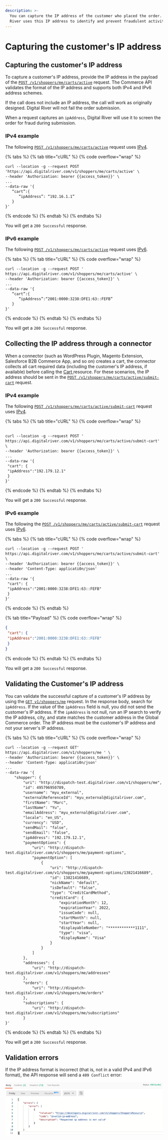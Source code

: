 ```yaml
---
description: >-
  You can capture the IP address of the customer who placed the order.  Digital
  River uses this IP address to identify and prevent fraudulent activities.
---
```


# Capturing the customer's IP address

## Capturing the customer's IP address

To capture a customer's IP address, provide the IP address in the payload of the [`POST /v1/shoppers/me/carts/active`](https://www.digitalriver.com/docs/commerce-shopper-api/#tag/Carts/paths/\~1v1\~1shoppers\~1me\~1carts\~1active/post) request. The Commerce API validates the format of the IP address and supports both IPv4 and IPv6 address schemes.

If the call does not include an IP address, the call will work as originally designed. Digital River will not fail the order submission.

When a request captures an `ipAddress`, Digital River will use it to screen the order for fraud during submission.

### IPv4 example

The following [`POST /v1/shoppers/me/carts/active`](https://www.digitalriver.com/docs/commerce-shopper-api/#tag/Carts/paths/\~1v1\~1shoppers\~1me\~1carts\~1active/post) request uses [IPv4](https://en.wikipedia.org/wiki/Internet\_Protocol\_version\_4).

{% tabs %}
{% tab title="cURL" %}
{% code overflow="wrap" %}
```http
curl --location -g --request POST 'https://api.digitalriver.com/v1/shoppers/me/carts/active' \
--header 'Authorization: bearer {{access_token}}' \
...
--data-raw '{
   “cart”:{
      “ipAddress”: “192.16.1.1”
   }
}'
```
{% endcode %}
{% endtab %}
{% endtabs %}

You will get a `200 Successful` response.

### IPv6 example

The following [`POST /v1/shoppers/me/carts/active`](https://www.digitalriver.com/docs/commerce-shopper-api/#tag/Carts/paths/\~1v1\~1shoppers\~1me\~1carts\~1active/post) request uses [IPv6](https://en.wikipedia.org/wiki/IPv6).

{% tabs %}
{% tab title="cURL" %}
{% code overflow="wrap" %}
```http
curl --location -g --request POST ' https://api.digitalriver.com/v1/shoppers/me/carts/active' \
--header 'Authorization: bearer {{access_token}}' \
...
--data-raw '{
   “cart”:{
      “ipAddress”:“2001:0000:3238:DFE1:63::FEFB”
   }
}'
```
{% endcode %}
{% endtab %}
{% endtabs %}

You will get a `200 Successful` response.

## Collecting the IP address through a connector

When a connector (such as WordPress Plugin, Magento Extension, Salesforce B2B Commerce App, and so on) creates a cart, the connector collects all cart required data (including the customer's IP address, if available) before calling the [Cart ](https://www.digitalriver.com/docs/commerce-api-reference/#tag/Apply-Shopper)resource. For these scenarios, the IP address should be sent in the [`POST /v1/shoppers/me/carts/active/submit-cart`](https://www.digitalriver.com/docs/commerce-shopper-api/#tag/Submit-Cart/paths/\~1v1\~1shoppers\~1me\~1carts\~1active\~1submit-cart/post) request.

### IPv4 example

The following [`POST /v1/shoppers/me/carts/active/submit-cart`](https://www.digitalriver.com/docs/commerce-shopper-api/#tag/Submit-Cart/paths/\~1v1\~1shoppers\~1me\~1carts\~1active\~1submit-cart/post) request uses [IPv4](https://en.wikipedia.org/wiki/Internet\_Protocol\_version\_4).

{% tabs %}
{% tab title="cURL" %}
{% code overflow="wrap" %}
```http

curl --location -g --request POST ' https://api.digitalriver.com/v1/shoppers/me/carts/active/submit-cart' \
--header 'Authorization: bearer {{access_token}}' \
...
--data-raw '{
 "cart": {
 "ipAddress":"192.179.12.1"
 }
}'
```
{% endcode %}
{% endtab %}
{% endtabs %}

You will get a `200 Successful` response.

### IPv6 example

The following the [`POST /v1/shoppers/me/carts/active/submit-cart`](https://www.digitalriver.com/docs/commerce-shopper-api/#tag/Submit-Cart/paths/\~1v1\~1shoppers\~1me\~1carts\~1active\~1submit-cart/post) request uses [IPv6](https://en.wikipedia.org/wiki/IPv6).

{% tabs %}
{% tab title="cURL" %}
{% code overflow="wrap" %}
```http
curl --location -g --request POST ' https://api.digitalriver.com/v1/shoppers/me/carts/active/submit-cart' \
--header 'Authorization: bearer {{access_token}}' \
--header 'Content-Type: applicati0n/json'
...
--data-raw '{
 "cart": {
 "ipAddress":"2001:0000:3238:DFE1:63::FEFB"
 }
}'
```
{% endcode %}
{% endtab %}

{% tab title="Payload" %}
{% code overflow="wrap" %}
```json
{
 "cart": {
 "ipAddress":"2001:0000:3238:DFE1:63::FEFB"
 }
}
```
{% endcode %}
{% endtab %}
{% endtabs %}

You will get a `200 Successful` response.

## Validating the Customer's IP address

You can validate the successful capture of a customer's IP address by using the [`GET v1/shoppers/me`](https://www.digitalriver.com/docs/commerce-shopper-api/#tag/Shoppers/paths/\~1v1\~1shoppers\~1me/get) request. In the response body, search for `ipAddress`. If the value of the `ipAddress` field is null, you did not send the customer's IP address. If the `ipAddress` is not null, run an IP search to verify the IP address, city, and state matches the customer address in the Global Commerce order. The IP address must be the customer's IP address and not your server's IP address.

{% tabs %}
{% tab title="cURL" %}
{% code overflow="wrap" %}
```http
curl --location -g --request GET' https://api.digitalriver.com/v1/shoppers/me ' \
--header 'Authorization: bearer {{access_token}}' \
--header 'Content-Type: applicati0n/json'
...
--data-raw '{
    "shopper": {
        "uri": "http://dispatch-test.digitalriver.com/v1/shoppers/me",
        "id": 495796950789,
        "username": "myu_external",
        "externalReferenceId": "myu_external@digitalriver.com",
        "firstName": "Marc",
        "lastName": "Yu",
        "emailAddress": "myu_external@digitalriver.com",
        "locale": "en_US",
        "currency": "USD",
        "sendMail": "false",
        "sendEmail": "false",
        "ipAddress": "192.179.12.1",
        "paymentOptions": {
            "uri": "http://dispatch-test.digitalriver.com/v1/shoppers/me/payment-options",
            "paymentOption": [
                {
                    "uri": "http://dispatch-test.digitalriver.com/v1/shoppers/me/payment-options/13821416689",
                    "id": 13821416689,
                    "nickName": "default",
                    "isDefault": "false",
                    "type": "CreditCardMethod",
                    "creditCard": {
                        "expirationMonth": 12,
                        "expirationYear": 2022,
                        "issueCode": null,
                        "startMonth": null,
                        "startYear": null,
                        "displayableNumber": "************1111",
                        "type": "visa",
                        "displayName": "Visa"
                    }
                }
            ]
        },
        "addresses": {
            "uri": "http://dispatch-test.digitalriver.com/v1/shoppers/me/addresses"
        },
        "orders": {
            "uri": "http://dispatch-test.digitalriver.com/v1/shoppers/me/orders"
        },
        "subscriptions": {
            "uri": "http://dispatch-test.digitalriver.com/v1/shoppers/me/subscriptions"
        }
}'
```
{% endcode %}
{% endtab %}
{% endtabs %}

You will get a `200 Successful` response.

## Validation errors

If the IP address format is incorrect (that is, not in a valid IPv4 and IPv6 format), the API response will send a `409 Conflict` error:

![409 Conflict error](<../../../.gitbook/assets/409-conflict-error-invalid-ip-address (2) (1) (1).png>)
